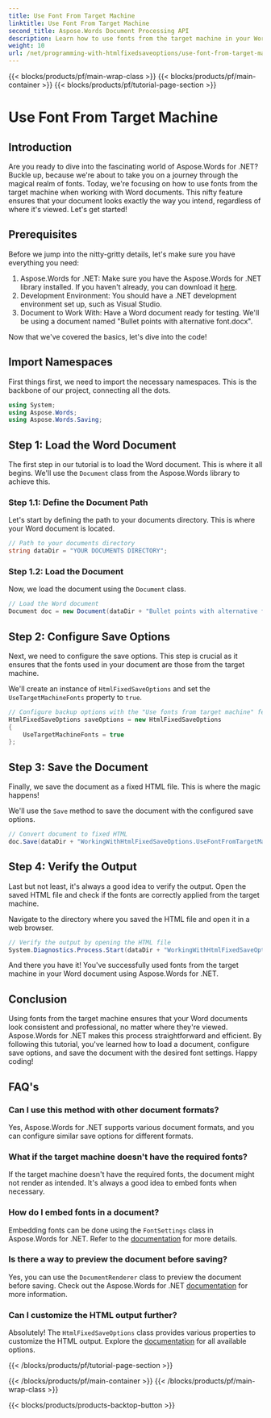 ```yaml
---
title: Use Font From Target Machine
linktitle: Use Font From Target Machine
second_title: Aspose.Words Document Processing API
description: Learn how to use fonts from the target machine in your Word documents with Aspose.Words for .NET. Follow our step-by-step guide for seamless font integration.
weight: 10
url: /net/programming-with-htmlfixedsaveoptions/use-font-from-target-machine/
---
```


{{< blocks/products/pf/main-wrap-class >}}
{{< blocks/products/pf/main-container >}}
{{< blocks/products/pf/tutorial-page-section >}}

# Use Font From Target Machine

## Introduction

Are you ready to dive into the fascinating world of Aspose.Words for .NET? Buckle up, because we're about to take you on a journey through the magical realm of fonts. Today, we're focusing on how to use fonts from the target machine when working with Word documents. This nifty feature ensures that your document looks exactly the way you intend, regardless of where it's viewed. Let's get started!

## Prerequisites

Before we jump into the nitty-gritty details, let's make sure you have everything you need:

1. Aspose.Words for .NET: Make sure you have the Aspose.Words for .NET library installed. If you haven't already, you can download it [here](https://releases.aspose.com/words/net/).
2. Development Environment: You should have a .NET development environment set up, such as Visual Studio.
3. Document to Work With: Have a Word document ready for testing. We'll be using a document named "Bullet points with alternative font.docx".

Now that we've covered the basics, let's dive into the code!

## Import Namespaces

First things first, we need to import the necessary namespaces. This is the backbone of our project, connecting all the dots.

```csharp
using System;
using Aspose.Words;
using Aspose.Words.Saving;
```

## Step 1: Load the Word Document

The first step in our tutorial is to load the Word document. This is where it all begins. We'll use the `Document` class from the Aspose.Words library to achieve this.

### Step 1.1: Define the Document Path

Let's start by defining the path to your documents directory. This is where your Word document is located.

```csharp
// Path to your documents directory
string dataDir = "YOUR DOCUMENTS DIRECTORY";
```

### Step 1.2: Load the Document

Now, we load the document using the `Document` class.

```csharp
// Load the Word document
Document doc = new Document(dataDir + "Bullet points with alternative font.docx");
```

## Step 2: Configure Save Options

Next, we need to configure the save options. This step is crucial as it ensures that the fonts used in your document are those from the target machine.

We'll create an instance of `HtmlFixedSaveOptions` and set the `UseTargetMachineFonts` property to `true`.

```csharp
// Configure backup options with the "Use fonts from target machine" feature
HtmlFixedSaveOptions saveOptions = new HtmlFixedSaveOptions
{
    UseTargetMachineFonts = true
};
```

## Step 3: Save the Document

Finally, we save the document as a fixed HTML file. This is where the magic happens!

We'll use the `Save` method to save the document with the configured save options.

```csharp
// Convert document to fixed HTML
doc.Save(dataDir + "WorkingWithHtmlFixedSaveOptions.UseFontFromTargetMachine.html", saveOptions);
```

## Step 4: Verify the Output

Last but not least, it's always a good idea to verify the output. Open the saved HTML file and check if the fonts are correctly applied from the target machine.

Navigate to the directory where you saved the HTML file and open it in a web browser.

```csharp
// Verify the output by opening the HTML file
System.Diagnostics.Process.Start(dataDir + "WorkingWithHtmlFixedSaveOptions.UseFontFromTargetMachine.html");
```

And there you have it! You've successfully used fonts from the target machine in your Word document using Aspose.Words for .NET.

## Conclusion

Using fonts from the target machine ensures that your Word documents look consistent and professional, no matter where they're viewed. Aspose.Words for .NET makes this process straightforward and efficient. By following this tutorial, you've learned how to load a document, configure save options, and save the document with the desired font settings. Happy coding!

## FAQ's

### Can I use this method with other document formats?
Yes, Aspose.Words for .NET supports various document formats, and you can configure similar save options for different formats.

### What if the target machine doesn't have the required fonts?
If the target machine doesn't have the required fonts, the document might not render as intended. It's always a good idea to embed fonts when necessary.

### How do I embed fonts in a document?
Embedding fonts can be done using the `FontSettings` class in Aspose.Words for .NET. Refer to the [documentation](https://reference.aspose.com/words/net/) for more details.

### Is there a way to preview the document before saving?
Yes, you can use the `DocumentRenderer` class to preview the document before saving. Check out the Aspose.Words for .NET [documentation](https://reference.aspose.com/words/net/) for more information.

### Can I customize the HTML output further?
Absolutely! The `HtmlFixedSaveOptions` class provides various properties to customize the HTML output. Explore the [documentation](https://reference.aspose.com/words/net/) for all available options.


{{< /blocks/products/pf/tutorial-page-section >}}

{{< /blocks/products/pf/main-container >}}
{{< /blocks/products/pf/main-wrap-class >}}

{{< blocks/products/products-backtop-button >}}
